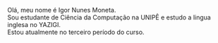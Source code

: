 Olá, meu nome é Igor Nunes Moneta.                                                                                                                                                             
Sou estudante de Ciência da Computação na UNIPÊ e estudo a lingua inglesa no YAZIGI.                                                                                                                  
Estou atualmente no terceiro período do curso.                                                                                                                                                                  




